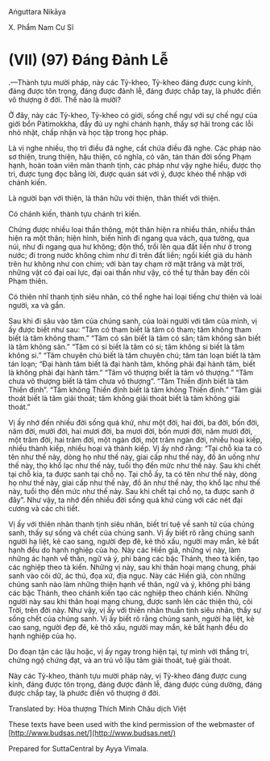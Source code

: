  

Aṅguttara Nikāya

X. Phẩm Nam Cư Sĩ

# (VII) (97) Ðáng Ðảnh Lễ

.—Thành tựu mười pháp, này các Tỷ-kheo, Tỷ-kheo đáng được cung kính, đáng được tôn trọng, đáng được đảnh lễ, đáng được chắp tay, là phước điền vô thượng ở đời. Thế nào là mười?

Ở đây, này các Tỷ-kheo, Tỷ-kheo có giới, sống chế ngự với sự chế ngự của giới bổn Pàtimokkha, đầy đủ uy nghi chánh hạnh, thấy sợ hãi trong các lỗi nhỏ nhặt, chấp nhận và học tập trong học pháp.

Là vị nghe nhiều, thọ trì điều đã nghe, cất chứa điều đã nghe. Các pháp nào sơ thiện, trung thiện, hậu thiện, có nghĩa, có văn, tán thán đời sống Phạm hạnh, hoàn toàn viên mãn thanh tịnh, các pháp như vậy nghe hiểu, được thọ trì, được tụng đọc bằng lời, được quán sát với ý, được khéo thể nhập với chánh kiến.

Là người bạn với thiện, là thân hữu với thiện, thân thiết với thiện.

Có chánh kiến, thành tựu chánh tri kiến.

Chứng được nhiều loại thần thông, một thân hiện ra nhiều thân, nhiều thân hiện ra một thân; hiện hình, biến hình đi ngang qua vách, qua tường, qua núi, như đi ngang qua hư không; độn thổ, trồi lên qua đất liền như ở trong nước; đi trong nước không chìm như đi trên đất liền; ngồi kiết già du hành trên hư không như con chim; với bàn tay chạm rờ mặt trăng và mặt trời, những vật có đại oai lực, đại oai thần như vậy, có thể tự thân bay đến cõi Phạm thiên.

Có thiên nhĩ thanh tịnh siêu nhân, có thể nghe hai loại tiếng chư thiên và loài người, xa và gần.

Sau khi đi sâu vào tâm của chúng sanh, của loài người với tâm của mình, vị ấy được biết như sau: “Tâm có tham biết là tâm có tham; tâm không tham biết là tâm không tham.” “Tâm có sân biết là tâm có sân; tâm không sân biết là tâm không sân.” “Tâm có si biết là tâm có si; tâm không si biết là tâm không si.” “Tâm chuyên chú biết là tâm chuyên chú; tâm tán loạn biết là tâm tán loạn; “Ðại hành tâm biết là đại hành tâm, không phải đại hành tâm, biết là không phải đại hành tâm.” “Tâm vô thượng biết là tâm vô thượng.” “Tâm chưa vô thượng biết là tâm chưa vô thượng”. “Tâm Thiền định biết là tâm Thiền định”. “Tâm không Thiền định biết là tâm không Thiền định.” “Tâm giải thoát biết là tâm giải thoát; tâm không giải thoát biết là tâm không giải thoát.”

Vị ấy nhớ đến nhiều đời sống quá khứ, như một đời, hai đời, ba đời, bốn đời, năm đời, mười đời, hai mươi đời, ba mươi đời, bốn mươi đời, năm mươi đời, một trăm đời, hai trăm đời, một ngàn đời, một trăm ngàn đời, nhiều hoại kiếp, nhiều thành kiếp, nhiều hoại và thành kiếp. Vị ấy nhớ rằng: “Tại chỗ kia ta có tên như thế này, dòng họ như thế này, giai cấp như thế này, đồ ăn uống như thế này, thọ khổ lạc như thế này, tuổi thọ đến mức như thế này. Sau khi chết tại chỗ kia, ta được sanh tại chỗ nọ. Tại chỗ ấy, ta có tên như thế này, dòng họ như thế này, giai cấp như thế này, đồ ăn như thế này, thọ khổ lạc như thế này, tuổi thọ đến mức như thế này. Sau khi chết tại chỗ nọ, ta được sanh ở đây”. Như vậy, ta nhớ đến nhiều đời sống quá khứ cùng với các nét đại cương và các chi tiết.

Vị ấy với thiên nhãn thanh tịnh siêu nhân, biết trí tuệ về sanh tử của chúng sanh, thấy sự sống và chết của chúng sanh. Vị ấy biết rõ rằng chúng sanh người hạ liệt, kẻ cao sang, người đẹp đẽ, kẻ thô xấu, người may mắn, kẻ bất hạnh đều do hạnh nghiệp của họ. Này các Hiền giả, những vị này, làm những ác hạnh về thân, ngữ và ý, phỉ báng các bậc Thánh, theo tà kiến, tạo các nghiệp theo tà kiến. Những vị này, sau khi thân hoại mạng chung, phải sanh vào cõi dữ, ác thú, đọa xứ, địa ngục. Này các Hiền giả, còn những chúng sanh nào làm những thiện hạnh về thân, ngữ và ý, không phỉ báng các bậc Thánh, theo chánh kiến tạo các nghiệp theo chánh kiến. Những người này sau khi thân hoại mạng chung, được sanh lên các thiện thú, cõi Trời, trên đời này. Như vậy, vị ấy với thiên nhãn thuần tịnh siêu nhân, thấy sự sống chết của chúng sanh. Vị ấy biết rõ rằng chúng sanh, người hạ liệt, kẻ cao sang, người đẹp đẽ, kẻ thô xấu, người may mắn, kẻ bất hạnh đều do hạnh nghiệp của họ.

Do đoạn tận các lậu hoặc, vị ấy ngay trong hiện tại, tự mình với thắng trí, chứng ngộ chứng đạt, và an trú vô lậu tâm giải thoát, tuệ giải thoát.

Này các Tỷ-kheo, thành tựu mười pháp này, vị Tỷ-kheo đáng được cung kính, đáng được tôn trọng, đáng được đảnh lễ, đáng được cúng dường, đáng được chắp tay, là phước điền vô thượng ở đời.

Translated by: Hòa thượng Thích Minh Châu dịch Việt

These texts have been used with the kind permission of the webmaster of [http://www.budsas.net/](http://www.budsas.net/)

Prepared for SuttaCentral by Ayya Vimala.